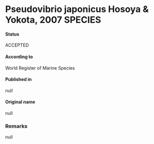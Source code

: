 # Pseudovibrio japonicus Hosoya & Yokota, 2007 SPECIES

#### Status
ACCEPTED

#### According to
World Register of Marine Species

#### Published in
null

#### Original name
null

### Remarks
null